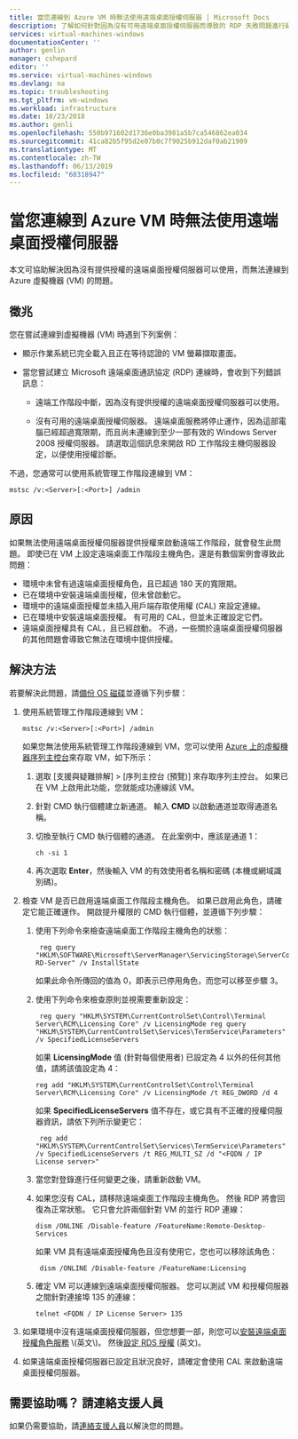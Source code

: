 ```yaml
---
title: 當您連線到 Azure VM 時無法使用遠端桌面授權伺服器 | Microsoft Docs
description: 了解如何針對因為沒有可用遠端桌面授權伺服器而導致的 RDP 失敗問題進行疑難排解 | Microsoft Docs
services: virtual-machines-windows
documentationCenter: ''
author: genlin
manager: cshepard
editor: ''
ms.service: virtual-machines-windows
ms.devlang: na
ms.topic: troubleshooting
ms.tgt_pltfrm: vm-windows
ms.workload: infrastructure
ms.date: 10/23/2018
ms.author: genli
ms.openlocfilehash: 550b971602d1736e0ba3981a5b7ca546862ea034
ms.sourcegitcommit: 41ca82b5f95d2e07b0c7f9025b912daf0ab21909
ms.translationtype: MT
ms.contentlocale: zh-TW
ms.lasthandoff: 06/13/2019
ms.locfileid: "60318947"
---
```

# <a name="remote-desktop-license-server-isnt-available-when-you-connect-to-an-azure-vm"></a>當您連線到 Azure VM 時無法使用遠端桌面授權伺服器

本文可協助解決因為沒有提供授權的遠端桌面授權伺服器可以使用，而無法連線到 Azure 虛擬機器 (VM) 的問題。

## <a name="symptoms"></a>徵兆

您在嘗試連線到虛擬機器 (VM) 時遇到下列案例：

- 顯示作業系統已完全載入且正在等待認證的 VM 螢幕擷取畫面。
- 當您嘗試建立 Microsoft 遠端桌面通訊協定 (RDP) 連線時，會收到下列錯誤訊息：

  - 遠端工作階段中斷，因為沒有提供授權的遠端桌面授權伺服器可以使用。

  - 沒有可用的遠端桌面授權伺服器。 遠端桌面服務將停止運作，因為這部電腦已經超過寬限期，而且尚未連線到至少一部有效的 Windows Server 2008 授權伺服器。 請選取這個訊息來開啟 RD 工作階段主機伺服器設定，以便使用授權診斷。

不過，您通常可以使用系統管理工作階段連線到 VM：

```
mstsc /v:<Server>[:<Port>] /admin
```

## <a name="cause"></a>原因

如果無法使用遠端桌面授權伺服器提供授權來啟動遠端工作階段，就會發生此問題。 即使已在 VM 上設定遠端桌面工作階段主機角色，還是有數個案例會導致此問題：

- 環境中未曾有過遠端桌面授權角色，且已超過 180 天的寬限期。
- 已在環境中安裝遠端桌面授權，但未曾啟動它。
- 環境中的遠端桌面授權並未插入用戶端存取使用權 (CAL) 來設定連線。
- 已在環境中安裝遠端桌面授權。 有可用的 CAL，但並未正確設定它們。
- 遠端桌面授權具有 CAL，且已經啟動。 不過，一些關於遠端桌面授權伺服器的其他問題會導致它無法在環境中提供授權。

## <a name="solution"></a>解決方法

若要解決此問題，請[備份 OS 磁碟](../windows/snapshot-copy-managed-disk.md)並遵循下列步驟：

1. 使用系統管理工作階段連線到 VM：

   ```
   mstsc /v:<Server>[:<Port>] /admin
   ```

    如果您無法使用系統管理工作階段連線到 VM，您可以使用 [Azure 上的虛擬機器序列主控台](serial-console-windows.md)來存取 VM，如下所示：

    1. 選取 [支援與疑難排解]   > [序列主控台 (預覽)]  來存取序列主控台。 如果已在 VM 上啟用此功能，您就能成功連線該 VM。

    2. 針對 CMD 執行個體建立新通道。 輸入 **CMD** 以啟動通道並取得通道名稱。

    3. 切換至執行 CMD 執行個體的通道。 在此案例中，應該是通道 1：

       ```
       ch -si 1
       ```

    4. 再次選取 **Enter**，然後輸入 VM 的有效使用者名稱和密碼 (本機或網域識別碼)。

2. 檢查 VM 是否已啟用遠端桌面工作階段主機角色。 如果已啟用此角色，請確定它能正確運作。 開啟提升權限的 CMD 執行個體，並遵循下列步驟：

    1. 使用下列命令來檢查遠端桌面工作階段主機角色的狀態：

       ```
        reg query "HKLM\SOFTWARE\Microsoft\ServerManager\ServicingStorage\ServerComponentCache\RDS-RD-Server" /v InstallState
        ```

        如果此命令所傳回的值為 0，即表示已停用角色，而您可以移至步驟 3。

    2. 使用下列命令來檢查原則並視需要重新設定：

       ```
        reg query "HKLM\SYSTEM\CurrentControlSet\Control\Terminal Server\RCM\Licensing Core" /v LicensingMode reg query "HKLM\SYSTEM\CurrentControlSet\Services\TermService\Parameters" /v SpecifiedLicenseServers
       ```

        如果 **LicensingMode** 值 (針對每個使用者) 已設定為 4 以外的任何其他值，請將該值設定為 4：

         ```
        reg add "HKLM\SYSTEM\CurrentControlSet\Control\Terminal Server\RCM\Licensing Core" /v LicensingMode /t REG_DWORD /d 4
        ```

       如果 **SpecifiedLicenseServers** 值不存在，或它具有不正確的授權伺服器資訊，請依下列所示變更它：

       ```
        reg add "HKLM\SYSTEM\CurrentControlSet\Services\TermService\Parameters" /v SpecifiedLicenseServers /t REG_MULTI_SZ /d "<FQDN / IP License server>"
       ```

    3. 當您對登錄進行任何變更之後，請重新啟動 VM。

    4. 如果您沒有 CAL，請移除遠端桌面工作階段主機角色。 然後 RDP 將會回復為正常狀態。 它只會允許兩個針對 VM 的並行 RDP 連線：

        ```
       dism /ONLINE /Disable-feature /FeatureName:Remote-Desktop-Services
        ```

        如果 VM 具有遠端桌面授權角色且沒有使用它，您也可以移除該角色：

       ```
        dism /ONLINE /Disable-feature /FeatureName:Licensing
       ```

    5. 確定 VM 可以連線到遠端桌面授權伺服器。 您可以測試 VM 和授權伺服器之間針對連接埠 135 的連線： 

       ```
       telnet <FQDN / IP License Server> 135
       ```

3. 如果環境中沒有遠端桌面授權伺服器，但您想要一部，則您可以[安裝遠端桌面授權角色服務](https://docs.microsoft.com/previous-versions/windows/it-pro/windows-server-2008-R2-and-2008/cc731765(v=ws.11)) \(英文\)。 然後[設定 RDS 授權](https://blogs.technet.microsoft.com/askperf/2013/09/20/rd-licensing-configuration-on-windows-server-2012/) \(英文\)。

4. 如果遠端桌面授權伺服器已設定且狀況良好，請確定會使用 CAL 來啟動遠端桌面授權伺服器。

## <a name="need-help-contact-support"></a>需要協助嗎？ 請連絡支援人員

如果仍需要協助，請[連絡支援人員](https://portal.azure.com/?#blade/Microsoft_Azure_Support/HelpAndSupportBlade)以解決您的問題。
